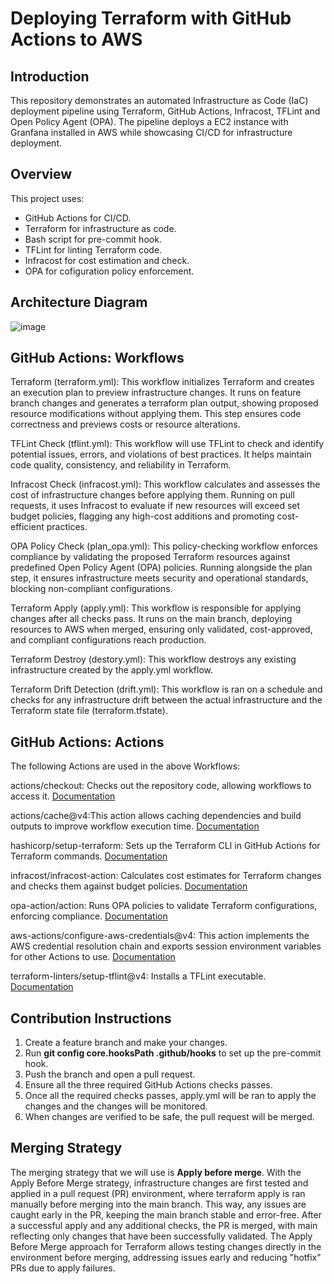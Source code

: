 # Deploying Terraform with GitHub Actions to AWS

## Introduction

This repository demonstrates an automated Infrastructure as Code (IaC) deployment pipeline using Terraform, GitHub Actions, Infracost, TFLint and Open Policy Agent (OPA). The pipeline deploys a EC2 instance with Granfana installed in AWS while showcasing CI/CD for infrastructure deployment.

## Overview

This project uses:

- GitHub Actions for CI/CD.
- Terraform for infrastructure as code.
- Bash script for pre-commit hook.
- TFLint for linting Terraform code.
- Infracost for cost estimation and check.
- OPA for cofiguration policy enforcement.

## Architecture Diagram
![image](https://github.com/user-attachments/assets/e8a4a869-5c0d-492f-9c52-028febf8362b)

## GitHub Actions: Workflows
Terraform (terraform.yml): This workflow initializes Terraform and creates an execution plan to preview infrastructure changes. It runs on feature branch changes and generates a terraform plan output, showing proposed resource modifications without applying them. This step ensures code correctness and previews costs or resource alterations.

TFLint Check (tflint.yml): This workflow will use TFLint to check and identify potential issues, errors, and violations of best practices. It helps maintain code quality, consistency, and reliability in Terraform.

Infracost Check (infracost.yml): This workflow calculates and assesses the cost of infrastructure changes before applying them. Running on pull requests, it uses Infracost to evaluate if new resources will exceed set budget policies, flagging any high-cost additions and promoting cost-efficient practices.

OPA Policy Check (plan_opa.yml): This policy-checking workflow enforces compliance by validating the proposed Terraform resources against predefined Open Policy Agent (OPA) policies. Running alongside the plan step, it ensures infrastructure meets security and operational standards, blocking non-compliant configurations.

Terraform Apply (apply.yml): This workflow is responsible for applying changes after all checks pass. It runs on the main branch, deploying resources to AWS when merged, ensuring only validated, cost-approved, and compliant configurations reach production.

Terraform Destroy (destory.yml): This workflow destroys any existing infrastructure created by the apply.yml workflow.

Terraform Drift Detection (drift.yml): This workflow is ran on a schedule and checks for any infrastructure drift between the actual infrastructure and the Terraform state file (terraform.tfstate).

## GitHub Actions: Actions

The following Actions are used in the above Workflows:

actions/checkout: Checks out the repository code, allowing workflows to access it.
[Documentation](https://github.com/actions/checkout)

actions/cache@v4:This action allows caching dependencies and build outputs to improve workflow execution time. 
[Documentation](https://github.com/actions/cache)

hashicorp/setup-terraform: Sets up the Terraform CLI in GitHub Actions for Terraform commands.
[Documentation](https://github.com/hashicorp/setup-terraform)

infracost/infracost-action: Calculates cost estimates for Terraform changes and checks them against budget policies.
[Documentation](https://github.com/infracost/infracost-action)

opa-action/action: Runs OPA policies to validate Terraform configurations, enforcing compliance.
[Documentation](https://github.com/open-policy-agent/opa-action)

aws-actions/configure-aws-credentials@v4: This action implements the AWS credential resolution chain and exports session environment variables for other Actions to use. 
[Documentation](https://github.com/aws-actions/configure-aws-credentials)

terraform-linters/setup-tflint@v4: Installs a TFLint executable. 
[Documentation](https://github.com/terraform-linters/setup-tflint)

## Contribution Instructions

1. Create a feature branch and make your changes.
2. Run <strong>git config core.hooksPath .github/hooks</strong> to set up the pre-commit hook.
3. Push the branch and open a pull request.
4. Ensure all the three required GitHub Actions checks passes.
5. Once all the required checks passes, apply.yml will be ran to apply the changes and the changes will be monitored.
6. When changes are verified to be safe, the pull request will be merged.

## Merging Strategy

The merging strategy that we will use is <strong>Apply before merge</strong>. With the Apply Before Merge strategy, infrastructure changes are first tested and applied in a pull request (PR) environment, where terraform apply is ran manually before merging into the main branch. This way, any issues are caught early in the PR, keeping the main branch stable and error-free. After a successful apply and any additional checks, the PR is merged, with main reflecting only changes that have been successfully validated. The Apply Before Merge approach for Terraform allows testing changes directly in the environment before merging, addressing issues early and reducing "hotfix" PRs due to apply failures.
